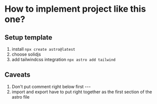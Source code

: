 




# How to implement project like this one?

## Setup template

1. install `npx create astro@latest`
2. choose solidjs
3. add tailwindcss integration `npx astro add tailwind`

## Caveats

1. Don't put comment right below first ---
2. import and export have to put right together as the first section of the astro file